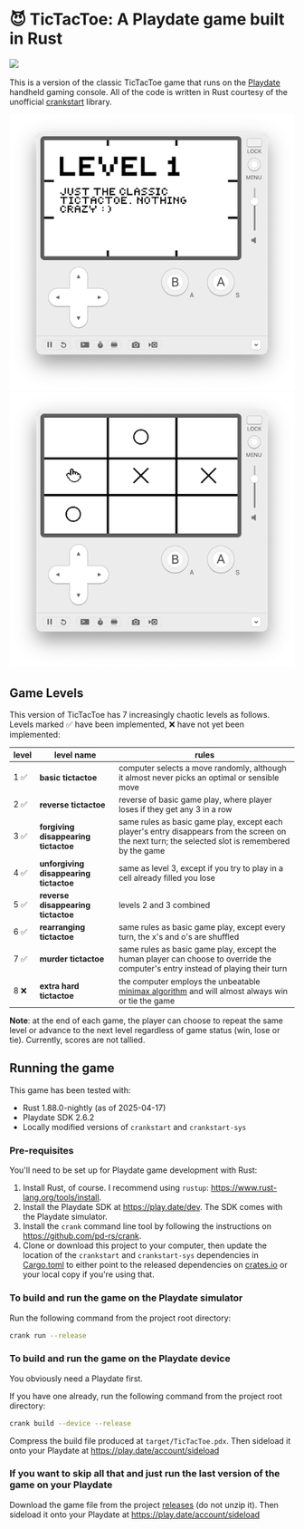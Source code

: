 # 😈 TicTacToe: A Playdate game built in Rust

<a href='https://www.recurse.com/scout/click?t=c7bc9ba4cb3e6725e05e413f16f8c5a3' title='Made with love at the Recurse Center'><img src='https://cloud.githubusercontent.com/assets/2883345/11325206/336ea5f4-9150-11e5-9e90-d86ad31993d8.png' height='20px'/></a>

This is a version of the classic TicTacToe game that runs on the [Playdate](https://play.date) handheld gaming console. All of the code is written in Rust courtesy of the unofficial [crankstart](https://crates.io/crates/crankstart) library.

![level 1 cover screen](docs/1.png) ![level 1 sample play](docs/2.png)

## Game Levels

This version of TicTacToe has 7 increasingly chaotic levels as follows. Levels marked ✅ have been implemented, ❌ have not yet been implemented:

| level | level name                             | rules                                                                                                                                               |
|-------|----------------------------------------|-----------------------------------------------------------------------------------------------------------------------------------------------------|
| 1 ✅   | **basic tictactoe**                    | computer selects a move randomly, although it almost never picks an optimal or sensible move                                                        |
| 2 ✅   | **reverse tictactoe**                  | reverse of basic game play, where player loses if they get any 3 in a row                                                                           |
| 3 ✅   | **forgiving disappearing tictactoe**   | same rules as basic game play, except each player's entry disappears from the screen on the next turn; the selected slot is remembered by the game  |
| 4 ✅   | **unforgiving disappearing tictactoe** | same as level 3, except if you try to play in a cell already filled you lose                                                                        |
| 5 ✅   | **reverse disappearing tictactoe**     | levels 2 and 3 combined                                                                                                                             |
| 6 ✅   | **rearranging tictactoe**              | same rules as basic game play, except every turn, the x's and o's are shuffled                                                                      |
| 7 ✅   | **murder tictactoe**                   | same rules as basic game play, except the human player can choose to override the computer's entry instead of playing their turn                    |
| 8 ❌   | **extra hard tictactoe**               | the computer employs the unbeatable [minimax algorithm](https://www.baeldung.com/java-minimax-algorithm) and will almost always win or tie the game |

**Note**: at the end of each game, the player can choose to repeat the same level or advance to the next level
regardless of game status (win, lose or tie). Currently, scores are not tallied.

## Running the game

This game has been tested with:
- Rust 1.88.0-nightly (as of 2025-04-17)
- Playdate SDK 2.6.2
- Locally modified versions of `crankstart` and `crankstart-sys`

### Pre-requisites

You'll need to be set up for Playdate game development with Rust:
1. Install Rust, of course. I recommend using `rustup`: https://www.rust-lang.org/tools/install.
2. Install the Playdate SDK at https://play.date/dev. The SDK comes with the Playdate simulator.
3. Install the `crank` command line tool by following the instructions on https://github.com/pd-rs/crank.
4. Clone or download this project to your computer, then update the location of the `crankstart` and `crankstart-sys` dependencies in [Cargo.toml](Cargo.toml) to either point to the released dependencies on [crates.io](https://crates.io) or your local copy if you're using that. 

### To build and run the game on the Playdate simulator
Run the following command from the project root directory:

```bash
crank run --release
```

### To build and run the game on the Playdate device
You obviously need a Playdate first. 

If you have one already, run the following command from the project root directory:

```bash
crank build --device --release
```
Compress the build file produced at `target/TicTacToe.pdx`. Then sideload it onto your Playdate at https://play.date/account/sideload

### If you want to skip all that and just run the last version of the game on your Playdate
Download the game file from the project [releases](../../releases/) (do not unzip it). Then sideload it onto your Playdate at https://play.date/account/sideload
